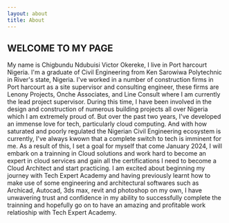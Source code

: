 ```yaml
---
layout: about
title: About
---
```


## WELCOME TO MY PAGE

My name is Chigbundu Ndubuisi Victor Okereke, I live in Port harcourt Nigeria. I'm a graduate of Civil Engineering from Ken Sarowiwa Polytechnic in River's state, Nigeria.
I've worked in a number of construction firms in Port harcourt as a site supervisor and consulting engineer, these firms are Lenony Projects, Onche Associates, and Line Consult where I am currently the lead project supervisor.
During this time, I have been involved in the design and construction of numerous building projects all over Nigeria which I am extremely proud of.
But over the past two years, I've developed an immense love for tech, particularly cloud computing. And with how saturated and poorly regulated the Nigerian Civil Engineering ecosystem is currently, I've always kwown that a complete switch to tech is imminent for me. As a result of this, I set a goal for myself that come January 2024, I will embark on a trainning in Cloud solutions and work hard to become an expert in cloud services and gain all the certifications I need to become a Cloud Architect and start practicing.
I am excited about beginning my journey with Tech Expert Academy and having previously learnt how to make use of some engineering and architectural softwares such as Archicad, Autocad, 3ds max, revit and photoshop on my own, I have unwavering trust and confidence in my ability to successfully complete the trainning and hopefully go on to have an amazing and profitable work relatioship with Tech Expert Academy.
